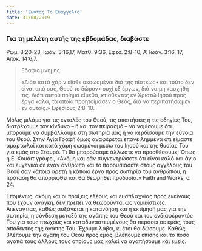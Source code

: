 ```yaml
---
title: 'Ζωντας Το Ευαγγελιο'
date: 31/08/2019
---
```


### Για τη μελέτη αυτής της εβδομάδας, διαβάστε
Ρωμ. 8:20-23, Ιωάν. 3:16,17, Ματθ. 9:36, Εφεσ. 2:8-10, Α’ Ιωάν. 3:16, 17, Αποκ. 14:6,7.

> <p>Εδαφιο μνημης</p>
> «Διότι κατά χάριν είσθε σεσωσμένοι διά της πίστεως• και τούτο δεν είναι από σας, Θεού το δώρον• ουχί εξ έργων, διά να μη καυχηθή τις. Διότι αυτού ποίημα είμεθα, κτισθέντες εν Χριστώ Ιησού προς έργα καλά, τα οποία προητοίμασεν ο Θεός, διά να περιπατήσωμεν εν αυτοίς.» Εφεσίους 2:8-10.

Μόλις μιλάμε για τις εντολές του Θεού, τις απαιτήσεις ή τις οδηγίες Του, διατρέχουμε τον κίνδυνο – ή και τον πειρασμό – να νομίσουμε ότι μπορούμε να συμβάλλουμε στη σωτηρία μας ή να κερδίσουμε την εύνοια του Θεού. Στην Αγία Γραφή όμως αναφέρεται επανειλημμένα ότι είμαστε αμαρτωλοί και κατά χάρη σωσμένοι μέσω του Ιησού και της θυσίας Του για εμάς στο Σταυρό. Τι θα μπορούσαμε άλλωστε να προσθέσουμε; Όπως η Ε. Χουάιτ γράφει, «Ακόμη και εάν συγκεντρώσετε ότι είναι καλό και άγιο και ευγενικό σε έναν άνθρωπο και το παρουσιάσετε στους αγγέλους του Θεού σαν κάποια αρετή ή κάποιο έργο προς σωτηρία του ανθρώπου, η πρόταση θα απορριφθεί και θα θεωρηθεί προδοσία.» Faith and Works, σ. 24.

Επομένως, ακόμη και οι πράξεις ελέους και ευσπλαχνίας προς εκείνους που έχουν ανάγκη, δεν πρέπει να θεωρούνται ως νομικίστικες. Απεναντίας, καθώς αυξάνεται η κατανόηση και η εκτίμησή μας για την σωτηρία, η σύνδεση μεταξύ της αγάπης του Θεού και του ενδιαφέροντός Του για τους πτωχούς και καταδυναστευμένους θα περάσει σε εμάς, τους αποδέκτες της αγάπης Του. Έχουμε λάβει, κι έτσι θα δώσουμε. Καθώς βλέπουμε την αγάπη του Θεού προς εμάς, βλέπουμε επίσης και το πόσο αγαπά τους άλλους τους οποίους μας καλεί να αγαπήσουμε και εμείς.